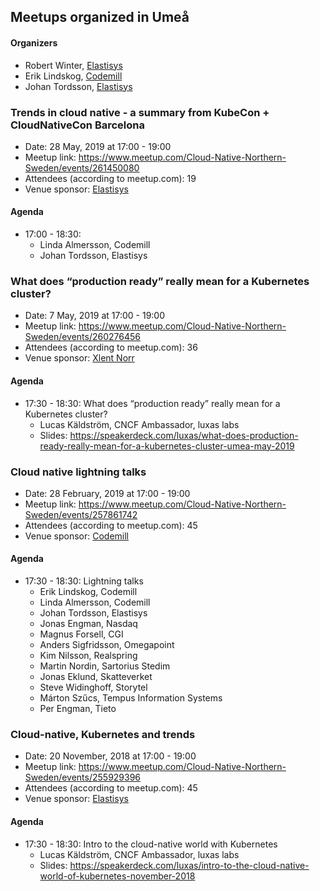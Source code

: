 ## Meetups organized in Umeå

#### Organizers

 - Robert Winter, [Elastisys](https://elastisys.com)
 - Erik Lindskog, [Codemill](https://codemill.se/)
 - Johan Tordsson, [Elastisys](https://elastisys.com)

### Trends in cloud native - a summary from KubeCon + CloudNativeCon Barcelona 

 - Date: 28 May, 2019 at 17:00 - 19:00
 - Meetup link: https://www.meetup.com/Cloud-Native-Northern-Sweden/events/261450080
 - Attendees (according to meetup.com): 19
 - Venue sponsor: [Elastisys](https://elastisys.com)

#### Agenda

 - 17:00 - 18:30:  
   - Linda Almersson, Codemill
   - Johan Tordsson, Elastisys

### What does “production ready” really mean for a Kubernetes cluster?

 - Date: 7 May, 2019 at 17:00 - 19:00
 - Meetup link: https://www.meetup.com/Cloud-Native-Northern-Sweden/events/260276456
 - Attendees (according to meetup.com): 36
 - Venue sponsor: [Xlent Norr](https://www.xlent.se)

#### Agenda

 - 17:30 - 18:30: What does “production ready” really mean for a Kubernetes cluster? 
   - Lucas Käldström, CNCF Ambassador, luxas labs
   - Slides: https://speakerdeck.com/luxas/what-does-production-ready-really-mean-for-a-kubernetes-cluster-umea-may-2019

### Cloud native lightning talks

 - Date: 28 February, 2019 at 17:00 - 19:00
 - Meetup link: https://www.meetup.com/Cloud-Native-Northern-Sweden/events/257861742
 - Attendees (according to meetup.com): 45
 - Venue sponsor: [Codemill](https://codemill.se/)

#### Agenda

 - 17:30 - 18:30: Lightning talks 
   - Erik Lindskog, Codemill
   - Linda Almersson, Codemill
   - Johan Tordsson, Elastisys
   - Jonas Engman, Nasdaq
   - Magnus Forsell, CGI
   - Anders Sigfridsson, Omegapoint
   - Kim Nilsson, Realspring
   - Martin Nordin, Sartorius Stedim
   - Jonas Eklund, Skatteverket
   - Steve Widinghoff, Storytel
   - Márton Szűcs, Tempus Information Systems
   - Per Engman, Tieto

### Cloud-native, Kubernetes and trends

 - Date: 20 November, 2018 at 17:00 - 19:00
 - Meetup link: https://www.meetup.com/Cloud-Native-Northern-Sweden/events/255929396
 - Attendees (according to meetup.com): 45
 - Venue sponsor: [Elastisys](https://elastisys.com)

#### Agenda

 - 17:30 - 18:30: Intro to the cloud-native world with Kubernetes 
   - Lucas Käldström, CNCF Ambassador, luxas labs
   - Slides: https://speakerdeck.com/luxas/intro-to-the-cloud-native-world-of-kubernetes-november-2018
